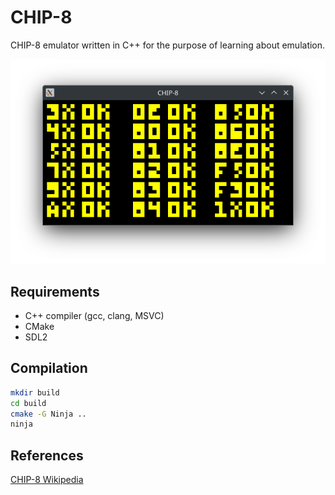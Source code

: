 # CHIP-8

CHIP-8 emulator written in C++ for the purpose of learning about emulation.

![screenshot](docs/screenshot.png)

## Requirements
- C++ compiler (gcc, clang, MSVC)
- CMake
- SDL2

## Compilation

```bash
mkdir build
cd build
cmake -G Ninja ..
ninja
```

## References
[CHIP-8 Wikipedia](http://en.wikipedia.org/wiki/CHIP-8)
